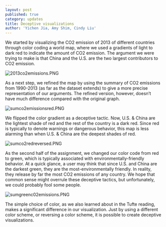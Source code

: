 ```yaml
---
layout: post
published: true
category: updates
title: Deceptive visualizations
author: 'Yichen Jia, Amy Shim, Cindy Liu'
---
```

We started by visualizing the CO2 emission of 2013 of different countries through color coding a world map, where we used a gradients of light to dark red to indicate the amount of CO2 emission. The argument we were trying to make is that China and the U.S. are the two largest contributors to CO2 emission.

![2013co2emissions.PNG]({{site.baseurl}}/assets/2013co2emissions.PNG)


As a next step, we refined the map by using the summary of CO2 emissions from 1990-2013 (as far as the dataset extends) to give a more precise representation of our arguments. The refined version, however, doesn’t have much difference compared with the original graph.

![sumco2emissionsred.PNG]({{site.baseurl}}/assets/sumco2emissionsred.PNG)

We flipped the color gradient as a deceptive tactic. Now, U.S. & China are the lightest shade of red and the rest of the country is a dark red. Since red is typically to denote warnings or dangerous behavior, this map is less alarming than when U.S. & China are the deepest shades of red.

![sumco2redreversed.PNG]({{site.baseurl}}/assets/sumco2redreversed.PNG)

As the second half of the assignment, we changed our color code from red to green, which is typically associated with environmentally-friendly behavior. At a quick glance, a user may think that since U.S. and China are the darkest green, they are the most-environmentally friendly. In reality, they release by far the most CO2 emissions of any country. We hope that common sense might overrule these deceptive tactics, but unfortunately, we could probably fool some people.

![sumgreenc02emissions.PNG]({{site.baseurl}}/assets/sumgreenc02emissions.PNG)

The simple choice of color, as we also learned about in the Tufte reading, makes a significant difference in our visualization. Just by using a different color scheme, or reversing a color scheme, it is possible to create deceptive visualizations.

